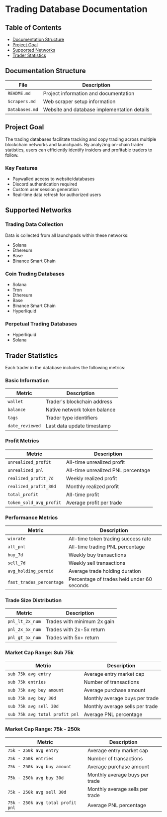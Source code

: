 # Trading Database Documentation

## Table of Contents
- [Documentation Structure](#documentation-structure)
- [Project Goal](#project-goal)
- [Supported Networks](#supported-networks)
- [Trader Statistics](#trader-statistics)

## Documentation Structure

| File | Description |
|------|-------------|
| `README.md` | Project information and documentation |
| `Scrapers.md` | Web scraper setup information |
| `Databases.md` | Website and database implementation details |

## Project Goal

The trading databases facilitate tracking and copy trading across multiple blockchain networks and launchpads. By analyzing on-chain trader statistics, users can efficiently identify insiders and profitable traders to follow.

### Key Features
- Paywalled access to website/databases
- Discord authentication required
- Custom user session generation
- Real-time data refresh for authorized users

## Supported Networks

### Trading Data Collection
Data is collected from all launchpads within these networks:
- Solana
- Ethereum
- Base
- Binance Smart Chain

### Coin Trading Databases
- Solana
- Tron
- Ethereum
- Base
- Binance Smart Chain
- Hyperliquid

### Perpetual Trading Databases
- Hyperliquid
- Solana

## Trader Statistics

Each trader in the database includes the following metrics:

### Basic Information
| Metric | Description |
|--------|-------------|
| `wallet` | Trader's blockchain address |
| `balance` | Native network token balance |
| `tags` | Trader type identifiers |
| `date_reviewed` | Last data update timestamp |

### Profit Metrics
| Metric | Description |
|--------|-------------|
| `unrealized_profit` | All-time unrealized profit |
| `unrealized_pnl` | All-time unrealized PNL percentage |
| `realized_profit_7d` | Weekly realized profit |
| `realized_profit_30d` | Monthly realized profit |
| `total_profit` | All-time profit |
| `token_sold_avg_profit` | Average profit per trade |

### Performance Metrics
| Metric | Description |
|--------|-------------|
| `winrate` | All-time token trading success rate |
| `all_pnl` | All-time trading PNL percentage |
| `buy_7d` | Weekly buy transactions |
| `sell_7d` | Weekly sell transactions |
| `avg_holding_peroid` | Average trade holding duration |
| `fast_trades_percentage` | Percentage of trades held under 60 seconds |

### Trade Size Distribution
| Metric | Description |
|--------|-------------|
| `pnl_lt_2x_num` | Trades with minimum 2x gain |
| `pnl_2x_5x_num` | Trades with 2x-5x return |
| `pnl_gt_5x_num` | Trades with 5x+ return |

### Market Cap Range: Sub 75k
| Metric | Description |
|--------|-------------|
| `sub 75k avg entry` | Average entry market cap |
| `sub 75k entries` | Number of transactions |
| `sub 75k avg buy amount` | Average purchase amount |
| `sub 75k avg buy 30d` | Monthly average buys per trade |
| `sub 75k avg sell 30d` | Monthly average sells per trade |
| `sub 75k avg total profit pnl` | Average PNL percentage |

### Market Cap Range: 75k - 250k
| Metric | Description |
|--------|-------------|
| `75k - 250k avg entry` | Average entry market cap |
| `75k - 250k entries` | Number of transactions |
| `75k - 250k avg buy amount` | Average purchase amount |
| `75k - 250k avg buy 30d` | Monthly average buys per trade |
| `75k - 250k avg sell 30d` | Monthly average sells per trade |
| `75k - 250k avg total profit pnl` | Average PNL percentage |
